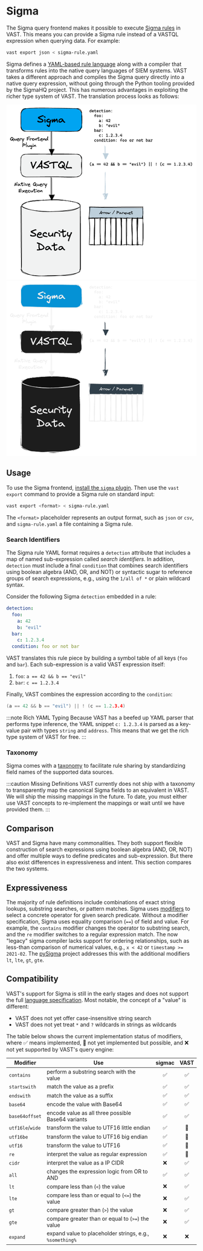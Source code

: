 # Sigma

The Sigma query frontend makes it possible to execute [Sigma
rules](https://github.com/SigmaHQ/sigma) in VAST. This means you can
provide a Sigma rule instead of a VASTQL expression when querying data. For
example:

```bash
vast export json < sigma-rule.yaml
```

Sigma defines a [YAML-based rule language][sigma-spec] along with a compiler
that transforms rules into the native query languages of SIEM systems. VAST
takes a different approach and compiles the Sigma query directly into a native
query expression, without going through the Python tooling provided by the
SigmaHQ project. This has numerous advantages in exploiting the richer type
system of VAST. The translation process looks as follows:

![Sigma Query Frontend](/img/sigma-query-frontend-light.png#gh-light-mode-only)
![Sigma Query Frontend](/img/sigma-query-frontend-dark.png#gh-dark-mode-only)

[sigma-spec]: https://github.com/SigmaHQ/sigma/wiki/Specification

## Usage

To use the Sigma frontend, [install the `sigma`
plugin](/docs/setup/configure#plugins). Then use the `vast export` command
to provide a Sigma rule on standard input:

```bash
vast export <format> < sigma-rule.yaml
```

The `<format>` placeholder represents an output format, such as `json` or `csv`,
and `sigma-rule.yaml` a file containing a Sigma rule.

### Search Identifiers

The Sigma rule YAML format requires a `detection` attribute that includes a map
of named sub-expression called *search identifiers*. In addition, `detection`
must include a final `condition` that combines search identifiers using boolean
algebra (AND, OR, and NOT) or syntactic sugar to reference groups of search
expressions, e.g., using the `1/all of *` or plain wildcard syntax.

Consider the following Sigma `detection` embedded in a rule:

```yaml
detection:
  foo:
    a: 42
    b: "evil"
  bar:
    c: 1.2.3.4
  condition: foo or not bar
```

VAST translates this rule piece by building a symbol table of all keys (`foo`
and `bar`). Each sub-expression is a valid VAST expression itself:

1. `foo`: `a == 42 && b == "evil"`
2. `bar`: `c == 1.2.3.4`

Finally, VAST combines the expression according to the `condition`:

```c
(a == 42 && b == "evil") || ! (c == 1.2.3.4)
```

:::note Rich YAML Typing
Because VAST has a beefed up YAML parser that performs type inference, the YAML
snippet `c: 1.2.3.4` is parsed as a key-value pair with types `string` and
`address`. This means that we get the rich type system of VAST for free.
:::

### Taxonomy

Sigma comes with a [taxonomy](https://github.com/SigmaHQ/sigma/wiki/Taxonomy) to
facilitate rule sharing by standardizing field names of the supported data
sources.

:::caution Missing Definitions
VAST currently does not ship with a taxonomy to transparently map the canonical
Sigma fields to an equivalent in VAST. We will ship the missing mappings in the
future. To date, you must either use VAST concepts to re-implement the mappings
or wait until we have provided them.
:::

## Comparison

VAST and Sigma have many commonalities. They both support flexible construction
of search expressions using boolean algebra (AND, OR, NOT) and offer multiple
ways to define predicates and sub-expression. But there also exist differences
in expressiveness and intent. This section compares the two systems.

## Expressiveness

The majority of rule definitions include combinations of exact string lookups,
substring searches, or pattern matches. Sigma uses
[modifiers](https://github.com/SigmaHQ/sigma/wiki/Specification#value-modifiers)
to select a concrete operator for given search predicate. Without a modifier
specification, Sigma uses equality comparison (`==`) of field and value. For
example, the `contains` modifier changes the operator to substring search, and
the `re` modifier switches to a regular expression match. The now "legacy" sigma
compiler lacks support for ordering relationships, such as less-than comparison
of numerical values, e.g., `x < 42` or `timestamp >= 2021-02`. The
[pySigma](https://github.com/SigmaHQ/pySigma) project addresses this with the
additional modifiers `lt`, `lte`, `gt`, `gte`.

## Compatibility

VAST's support for Sigma is still in the early stages and does not support the
full [language specification][sigma-spec]. Most notable, the concept of a
"value" is different:

- VAST does not yet offer case-insensitive string search
- VAST does not yet treat `*` and `?` wildcards in strings as wildcards

The table below shows the current implementation status of modifiers, where ✅
means implemented, 🚧 not yet implemented but possible, and ❌ not yet supported
by VAST's query engine:

|Modifier|Use|sigmac|VAST|
|--------|---|:----:|:--:|
|`contains`|perform a substring search with the value|✅|✅|
|`startswith`|match the value as a prefix|✅|✅|
|`endswith`|match the value as a suffix|✅|✅|
|`base64`|encode the value with Base64|✅|✅
|`base64offset`|encode value as all three possible Base64 variants|✅|✅
|`utf16le`/`wide`|transform the value to UTF16 little endian|✅|🚧
|`utf16be`|transform the value to UTF16 big endian|✅|🚧
|`utf16`|transform the value to UTF16|✅|🚧
|`re`|interpret the value as regular expression|✅|🚧
|`cidr`|interpret the value as a IP CIDR|❌|✅
|`all`|changes the expression logic from OR to AND|✅|✅
|`lt`|compare less than (`<`) the value|❌|✅
|`lte`|compare less than or equal to (`<=`) the value|❌|✅
|`gt`|compare greater than (`>`) the value|❌|✅
|`gte`|compare greater than or equal to (`>=`) the value|❌|✅
|`expand`|expand value to placeholder strings, e.g., `%something%`|❌|❌
